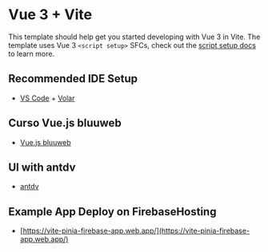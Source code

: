 # Vue 3 + Vite

This template should help get you started developing with Vue 3 in Vite. The template uses Vue 3 `<script setup>` SFCs, check out the [script setup docs](https://v3.vuejs.org/api/sfc-script-setup.html#sfc-script-setup) to learn more.

## Recommended IDE Setup

- [VS Code](https://code.visualstudio.com/) + [Volar](https://marketplace.visualstudio.com/items?itemName=Vue.volar)

## Curso Vue.js bluuweb

- [Vue.js bluuweb](https://bluuweb.github.io/vue-udemy/)

## UI with antdv

- [antdv](https://www.antdv.com/)

## Example App Deploy on FirebaseHosting

- [https://vite-pinia-firebase-app.web.app/](https://vite-pinia-firebase-app.web.app/)

